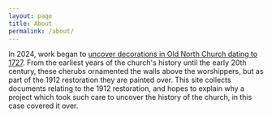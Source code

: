 ```yaml
---
layout: page
title: About
permalink: /about/
---
```


In 2024, work began to [uncover decorations in Old North Church dating to 1727](https://www.oldnorth.com/preservation/#mural). From the earliest years of the church's history until the early 20th century, these cherubs ornamented the walls above the worshippers, but as part of the 1912 restoration they are painted over. This site collects documents relating to the 1912 restoration, and hopes to explain why a project which took such care to uncover the history of the church, in this case covered it over.
